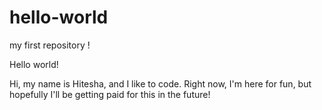 # hello-world
my first repository !

Hello world!

Hi, my name is Hitesha, and I like to code. Right now, I'm here for fun, but hopefully I'll be getting paid for this in the future!
